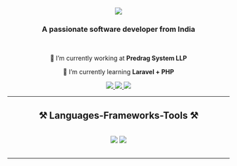 <h1 align="center">
    <img src="https://readme-typing-svg.herokuapp.com/?font=Righteous&size=35&center=true&vCenter=true&width=500&height=70&duration=4000&lines=Hi!+👋;+I'm+Sangam+Shinde!;"/>
</h1>

<h3 align="center">A passionate software developer from India </h3>

<br/>

<div align="center">
 
 🔭 I’m currently working at **Predrag System LLP**
 
 🌱 I’m currently learning **Laravel + PHP**

 </div>
 
<div align="center"> 
  <a href="mailto:sangampshinde@gmail.com">
    <img src="https://img.shields.io/badge/Gmail-333333?style=for-the-badge&logo=gmail&logoColor=red" />
  </a>
  <a href="https://linkedin.com/in/sangamshinde" target="_blank">
    <img src="https://img.shields.io/badge/LinkedIn-0077B5?style=for-the-badge&logo=linkedin&logoColor=white" target="_blank" />
  </a>
  <a href="https://github.com/sangampshinde" target="_blank">
     <img src="https://img.shields.io/badge/Portfolio-FF5722?style=for-the-badge&logo=github&logoColor=white" target="_blank" />
  </a>
</div>

<hr/>
 
<h2 align="center">⚒️ Languages-Frameworks-Tools ⚒️</h2>
<br/>
<div align="center">
    <img src="https://skillicons.dev/icons?i=react,angular,bootstrap,html,css,vscode,github,figma,tailwind,git" />
    <img src="https://skillicons.dev/icons?i=nodejs,express,mongodb,mysql,javascript,typescript,c,python,wordpress,yarn"><br>
</div>

<br/>
<hr/>
